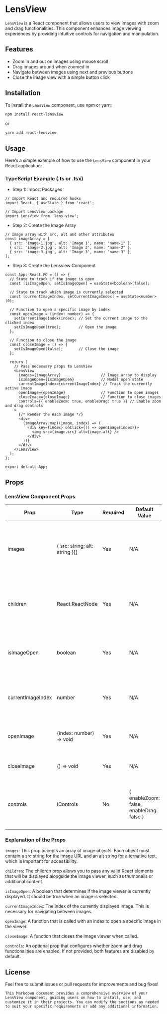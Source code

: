 # LensView

`LensView` is a React component that allows users to view images with zoom and drag functionalities. This component enhances image viewing experiences by providing intuitive controls for navigation and manipulation.

## Features

- Zoom in and out on images using mouse scroll
- Drag images around when zoomed in
- Navigate between images using next and previous buttons
- Close the image view with a simple button click

## Installation

To install the `LensView` component, use npm or yarn:

```bash
npm install react-lensview
```

or

```bash
yarn add react-lensview
```

## Usage

Here’s a simple example of how to use the `LensView` component in your React application:

### TypeScript Example (.ts or .tsx)

- Step 1: Import Packages
```
// Import React and required hooks
import React, { useState } from 'react';

// Import LensView package
import LensView from 'lens-view';
```

- Step 2: Create the Image Array
```
// Image array with src, alt and other attributes
const imageArray = [
  { src: 'image-1.jpg', alt: 'Image 1', name: "name-1" },
  { src: 'image-2.jpg', alt: 'Image 2', name: "name-2" },
  { src: 'image-3.jpg', alt: 'Image 3', name: "name-3" },
];
```

- Step 3: Create the Lensview Component

```
const App: React.FC = () => {
  // State to track if the image is open
  const [isImageOpen, setIsImageOpen] = useState<boolean>(false);

  // State to track which image is currently selected
  const [currentImageIndex, setCurrentImageIndex] = useState<number>(0);

  // Function to open a specific image by index
  const openImage = (index: number) => {
    setCurrentImageIndex(index); // Set the current image to the clicked index
    setIsImageOpen(true);        // Open the image
  };

  // Function to close the image
  const closeImage = () => {
    setIsImageOpen(false);       // Close the image
  };

  return (
    // Pass necessary props to LensView
    <LensView
      images={imageArray}                  // Image array to display
      isImageOpen={isImageOpen}            // Modal open state
      currentImageIndex={currentImageIndex} // Track the currently active image
      openImage={openImage}                // Function to open images
      closeImage={closeImage}              // Function to close images
      controls={{ enableZoom: true, enableDrag: true }} // Enable zoom and drag controls
    >
      {/* Render the each image */}
      <div>
        {imageArray.map((image, index) => (
          <div key={index} onClick={() => openImage(index)}>
            <img src={image.src} alt={image.alt} />
          </div>
        ))}
      </div>
    </LensView>
  );
};

export default App;
```

## Props

### LensView Component Props

| Prop              | Type                           | Required | Default Value                            | Description                                                                                 |
| ----------------- | ------------------------------ | -------- | ---------------------------------------- | ------------------------------------------------------------------------------------------- |
| images            | { src: string; alt: string }[] | Yes      | N/A                                      | An array of image objects containing `src` (URL of the image) and `alt` (alternative text). |
| children          | React.ReactNode                | Yes      | N/A                                      | Child components or elements to be displayed alongside the image viewer.                    |
| isImageOpen       | boolean                        | Yes      | N/A                                      | A flag indicating whether the image viewer is open or closed.                               |
| currentImageIndex | number                         | Yes      | N/A                                      | The index of the currently displayed image in the `images` array.                           |
| openImage         | (index: number) => void        | Yes      | N/A                                      | Function to open an image at a specified index.                                             |
| closeImage        | () => void                     | Yes      | N/A                                      | Function to close the image viewer.                                                         |
| controls          | IControls                      | No       | { enableZoom: false, enableDrag: false } | An object to configure controls; includes `enableZoom` and `enableDrag` flags.              |

### Explanation of the Props

`images`: This prop accepts an array of image objects. Each object must contain a src string for the image URL and an alt string for alternative text, which is important for accessibility.

`children`: The children prop allows you to pass any valid React elements that will be displayed alongside the image viewer, such as thumbnails or additional content.

`isImageOpen`: A boolean that determines if the image viewer is currently displayed. It should be true when an image is selected.

`currentImageIndex`: The index of the currently displayed image. This is necessary for navigating between images.

`openImage`: A function that is called with an index to open a specific image in the viewer.

`closeImage`: A function that closes the image viewer when called.

`controls`: An optional prop that configures whether zoom and drag functionalities are enabled. If not provided, both features are disabled by default.

## License

Feel free to submit issues or pull requests for improvements and bug fixes!

```
This Markdown document provides a comprehensive overview of your LensView component, guiding users on how to install, use, and customize it in their projects. You can modify the sections as needed to suit your specific requirements or add any additional information.
```
